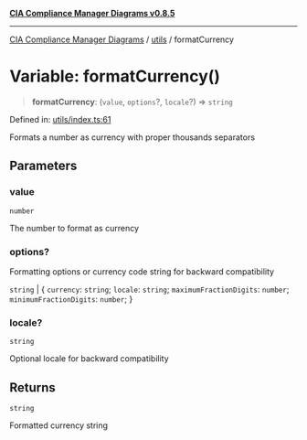 [**CIA Compliance Manager Diagrams v0.8.5**](../../README.md)

***

[CIA Compliance Manager Diagrams](../../modules.md) / [utils](../README.md) / formatCurrency

# Variable: formatCurrency()

> **formatCurrency**: (`value`, `options`?, `locale`?) => `string`

Defined in: [utils/index.ts:61](https://github.com/Hack23/cia-compliance-manager/blob/b7c3bc9644fb5b9d82b5b184ba290206da25104b/src/utils/index.ts#L61)

Formats a number as currency with proper thousands separators

## Parameters

### value

`number`

The number to format as currency

### options?

Formatting options or currency code string for backward compatibility

`string` | \{ `currency`: `string`; `locale`: `string`; `maximumFractionDigits`: `number`; `minimumFractionDigits`: `number`; \}

### locale?

`string`

Optional locale for backward compatibility

## Returns

`string`

Formatted currency string
